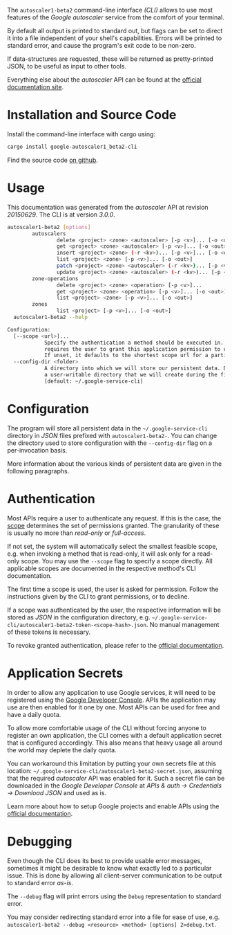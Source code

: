 <!---
DO NOT EDIT !
This file was generated automatically from 'src/mako/cli/README.md.mako'
DO NOT EDIT !
-->
The `autoscaler1-beta2` command-line interface *(CLI)* allows to use most features of the *Google autoscaler* service from the comfort of your terminal.

By default all output is printed to standard out, but flags can be set to direct it into a file independent of your shell's
capabilities. Errors will be printed to standard error, and cause the program's exit code to be non-zero.

If data-structures are requested, these will be returned as pretty-printed JSON, to be useful as input to other tools.

Everything else about the *autoscaler* API can be found at the
[official documentation site](http://developers.google.com/compute/docs/autoscaler).

# Installation and Source Code

Install the command-line interface with cargo using:

```bash
cargo install google-autoscaler1_beta2-cli
```

Find the source code [on github](https://github.com/Byron/google-apis-rs/tree/main/gen/autoscaler1_beta2-cli).

# Usage

This documentation was generated from the *autoscaler* API at revision *20150629*. The CLI is at version *3.0.0*.

```bash
autoscaler1-beta2 [options]
        autoscalers
                delete <project> <zone> <autoscaler> [-p <v>]... [-o <out>]
                get <project> <zone> <autoscaler> [-p <v>]... [-o <out>]
                insert <project> <zone> (-r <kv>)... [-p <v>]... [-o <out>]
                list <project> <zone> [-p <v>]... [-o <out>]
                patch <project> <zone> <autoscaler> (-r <kv>)... [-p <v>]... [-o <out>]
                update <project> <zone> <autoscaler> (-r <kv>)... [-p <v>]... [-o <out>]
        zone-operations
                delete <project> <zone> <operation> [-p <v>]...
                get <project> <zone> <operation> [-p <v>]... [-o <out>]
                list <project> <zone> [-p <v>]... [-o <out>]
        zones
                list <project> [-p <v>]... [-o <out>]
  autoscaler1-beta2 --help

Configuration:
  [--scope <url>]...
            Specify the authentication a method should be executed in. Each scope
            requires the user to grant this application permission to use it.
            If unset, it defaults to the shortest scope url for a particular method.
  --config-dir <folder>
            A directory into which we will store our persistent data. Defaults to
            a user-writable directory that we will create during the first invocation.
            [default: ~/.google-service-cli]

```

# Configuration

The program will store all persistent data in the `~/.google-service-cli` directory in *JSON* files prefixed with `autoscaler1-beta2-`.  You can change the directory used to store configuration with the `--config-dir` flag on a per-invocation basis.

More information about the various kinds of persistent data are given in the following paragraphs.

# Authentication

Most APIs require a user to authenticate any request. If this is the case, the [scope][scopes] determines the 
set of permissions granted. The granularity of these is usually no more than *read-only* or *full-access*.

If not set, the system will automatically select the smallest feasible scope, e.g. when invoking a
method that is read-only, it will ask only for a read-only scope. 
You may use the `--scope` flag to specify a scope directly. 
All applicable scopes are documented in the respective method's CLI documentation.

The first time a scope is used, the user is asked for permission. Follow the instructions given 
by the CLI to grant permissions, or to decline.

If a scope was authenticated by the user, the respective information will be stored as *JSON* in the configuration
directory, e.g. `~/.google-service-cli/autoscaler1-beta2-token-<scope-hash>.json`. No manual management of these tokens
is necessary.

To revoke granted authentication, please refer to the [official documentation][revoke-access].

# Application Secrets

In order to allow any application to use Google services, it will need to be registered using the 
[Google Developer Console][google-dev-console]. APIs the application may use are then enabled for it
one by one. Most APIs can be used for free and have a daily quota.

To allow more comfortable usage of the CLI without forcing anyone to register an own application, the CLI
comes with a default application secret that is configured accordingly. This also means that heavy usage
all around the world may deplete the daily quota.

You can workaround this limitation by putting your own secrets file at this location: 
`~/.google-service-cli/autoscaler1-beta2-secret.json`, assuming that the required *autoscaler* API 
was enabled for it. Such a secret file can be downloaded in the *Google Developer Console* at 
*APIs & auth -> Credentials -> Download JSON* and used as is.

Learn more about how to setup Google projects and enable APIs using the [official documentation][google-project-new].


# Debugging

Even though the CLI does its best to provide usable error messages, sometimes it might be desirable to know
what exactly led to a particular issue. This is done by allowing all client-server communication to be 
output to standard error *as-is*.

The `--debug` flag will print errors using the `Debug` representation to standard error.

You may consider redirecting standard error into a file for ease of use, e.g. `autoscaler1-beta2 --debug <resource> <method> [options] 2>debug.txt`.


[scopes]: https://developers.google.com/+/api/oauth#scopes
[revoke-access]: http://webapps.stackexchange.com/a/30849
[google-dev-console]: https://console.developers.google.com/
[google-project-new]: https://developers.google.com/console/help/new/